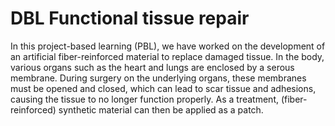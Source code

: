 # DBL Functional tissue repair

In this project-based learning (PBL), we have worked on the development of an artificial fiber-reinforced material to replace damaged tissue.
In the body, various organs such as the heart and lungs are enclosed by a serous membrane. During surgery on the underlying organs, these membranes must be opened and closed,
which can lead to scar tissue and adhesions, causing the tissue to no longer function properly. As a treatment, (fiber-reinforced) synthetic material can then be applied as a patch.
